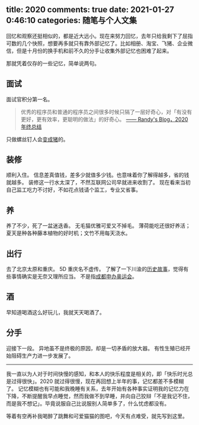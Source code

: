 title: 2020
comments: true
date: 2021-01-27 0:46:10
categories: 随笔与个人文集
---
回忆和观察还挺相似的，都是近大远小。现在来努力回忆，去年只给我剩下了屈指可数的几个快照，想要再多就只有靠外部记忆了。比如相册、淘宝、飞猪、企业微信，但是十月份的换手机和前不久的分手让收集外部记忆也困难了起来。

那就凭着仅存的一些记忆，简单说两句。

## 面试
面试官积分第一名。
> 优秀的程序员和普通的程序员之间很多时候只隔了一层好奇心，对「有没有更好，更有效率，更聪明的做法」的好奇心。 [——  Randy's Blog，2020 年终总结](https://lutaonan.com/blog/2020-summary/)

只做螺丝钉人会[变成猪](https://movie.douban.com/review/13064945/)的。

## 装修
顺利入住。
信息差真值钱，差多少就值多少钱。也意味着你了解得越多，省的钱就越多。
装修这一行水太深了，不然互联网公司早就进来收割了。
现在看来当初自己监工吃力不讨好，不如花点钱请个监工，专业又省事。

## 养
养了不少，死了一盆迷迭香。
无毛猫优雅可爱又不掉毛。
薄荷能吃还很好养活；夏天是种各种藤本植物的好时机；文竹不用每天浇水。

## 出行
去了北京太原和重庆。
5D 重庆名不虚传。
了解了一下川渝的[历史故事](https://zh.wikipedia.org/wiki/%E4%B8%89%E5%B3%A1%E7%9C%81)，觉得有些事情确实是无奈又理所应当。
不是指[成都申办奥运会](https://www.yicai.com/news/100855742.html)。

## 酒
早知道喝酒这么好玩儿，我就天天喝酒了。

## 分手
迎接下一段。
异地虽不是终极的原因，却是一切矛盾的放大器。
有性生殖已经开始阻碍生产力进一步发展了。

---

我一直以为人对于时间快慢的感知，和本人的快乐程度是相关的，即「快乐时光总是过得很快」。2020 就过得很慢，现在再回想上半年的事，记忆都差不多模糊了。
记忆模糊也有可能和我晚睡有关系，去年开始有各种事实证明我的记忆力在下降，不断提醒我早点睡觉，然而我做不到早睡，并向自己狡辩「不是我记不住，而是我不想记」。毕竟说服自己比说服别人简单多了，什么忧虑都没有。

等着有空再补我喝醉了跳舞和可爱猫猫的图吧，今天有点难受，就先写到这里。
